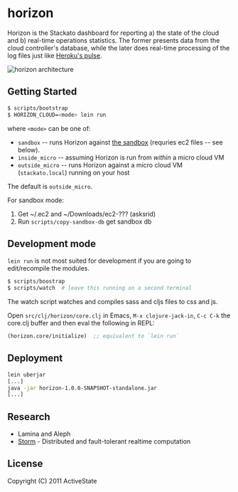 # horizon

Horizon is the Stackato dashboard for reporting a) the state of the cloud and b) real-time operations statistics. The former presents data from the cloud controller's database, while the later does real-time processing of the log files just like [Heroku's pulse](http://lanyrd.com/2011/clojure-conj/shhfd/).

![horizon architecture](http://dl.dropbox.com/u/87045/permalinks/horizon-arch.png)

## Getting Started

```bash
$ scripts/bootstrap
$ HORIZON_CLOUD=<mode> lein run
```

where `<mode>` can be one of:

* `sandbox` -- runs Horizon against [the sandbox](http://sandbox.activestate.com/) (requries ec2 files -- see below).
* `inside_micro` -- assuming Horizon is run from *within* a micro cloud VM
* `outside_micro` -- runs Horizon against a micro cloud VM (`stackato.local`) running on your host

The default is `outside_micro`.

For sandbox mode:

1. Get ~/.ec2 and ~/Downloads/ec2-??? (asksrid)
2. Run `scripts/copy-sandbox-db` get sandbox db
    
## Development mode

``lein run`` is not most suited for development if you are going to
edit/recompile the modules. 

```bash
$ scripts/boostrap
$ scripts/watch  # leave this running on a second terminal
```

The watch script watches and compiles sass and cljs files to css and
js.

Open `src/clj/horizon/core.clj` in Emacs, `M-x clojure-jack-in`, `C-c
C-k` the core.clj buffer and then eval the following in REPL:

```clj
(horizon.core/initialize)  ;; equivalent to `lein run`
```

## Deployment

```bash
lein uberjar
[...]
java -jar horizon-1.0.0-SNAPSHOT-standalone.jar
[...]
```

## Research

* Lamina and Aleph
* [Storm](https://github.com/nathanmarz/storm) - Distributed and fault-tolerant realtime computation

## License

Copyright (C) 2011 ActiveState

